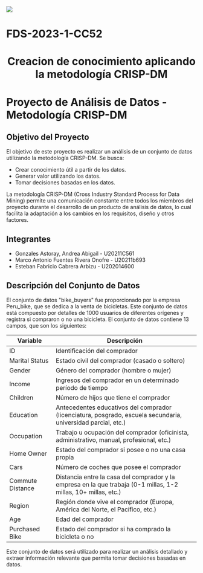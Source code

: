 <div style="width: 50%; clear: both;">
<div style="float: left; width: 20%;">
<img src="https://www.laureate.net/wp-content/uploads/2019/03/10-UPC-Universidad-Peruana-de-Ciencias-Aplicadas.png", align="center">
</div>
</div>
<div style="width:100%;">&nbsp;</div>

# FDS-2023-1-CC52

<center><h1>Creacion de conocimiento aplicando la metodología CRISP-DM</h1></center>

# Proyecto de Análisis de Datos - Metodología CRISP-DM

## Objetivo del Proyecto
El objetivo de este proyecto es realizar un análisis de un conjunto de datos utilizando la metodología CRISP-DM. Se busca:
- Crear conocimiento útil a partir de los datos.
- Generar valor utilizando los datos.
- Tomar decisiones basadas en los datos.

La metodología CRISP-DM (Cross Industry Standard Process for Data Mining) permite una comunicación constante entre todos los miembros del proyecto durante el desarrollo de un producto de análisis de datos, lo cual facilita la adaptación a los cambios en los requisitos, diseño y otros factores.

## Integrantes
- Gonzales Astoray, Andrea Abigail - U20211C561
- Marco Antonio Fuentes Rivera Onofre - U20211b693
- Esteban Fabricio Cabrera Arbizu - U202014600

## Descripción del Conjunto de Datos
El conjunto de datos "bike_buyers" fue proporcionado por la empresa Peru_bike, que se dedica a la venta de bicicletas. Este conjunto de datos está compuesto por detalles de 1000 usuarios de diferentes orígenes y registra si compraron o no una bicicleta. El conjunto de datos contiene 13 campos, que son los siguientes:

| Variable            | Descripción                                                                                                          |
|---------------------|----------------------------------------------------------------------------------------------------------------------|
| ID                  | Identificación del comprador                                                                                        |
| Marital Status      | Estado civil del comprador (casado o soltero)                                                                        |
| Gender              | Género del comprador (hombre o mujer)                                                                                |
| Income              | Ingresos del comprador en un determinado período de tiempo                                                           |
| Children            | Número de hijos que tiene el comprador                                                                               |
| Education           | Antecedentes educativos del comprador (licenciatura, posgrado, escuela secundaria, universidad parcial, etc.)        |
| Occupation          | Trabajo u ocupación del comprador (oficinista, administrativo, manual, profesional, etc.)                            |
| Home Owner          | Estado del comprador si posee o no una casa propia                                                                   |
| Cars                | Número de coches que posee el comprador                                                                              |
| Commute Distance    | Distancia entre la casa del comprador y la empresa en la que trabaja (0-1 millas, 1-2 millas, 10+ millas, etc.)       |
| Region              | Región donde vive el comprador (Europa, América del Norte, el Pacífico, etc.)                                        |
| Age                 | Edad del comprador                                                                                                   |
| Purchased Bike      | Estado del comprador si ha comprado la bicicleta o no                                                                 |

Este conjunto de datos será utilizado para realizar un análisis detallado y extraer información relevante que permita tomar decisiones basadas en datos.


